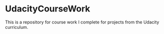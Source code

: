 # UdacityCourseWork
This is a repository for course work I complete for projects from the Udacity curriculum.
